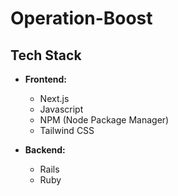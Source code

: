 # Operation-Boost

## Tech Stack

- **Frontend:**
  - Next.js
  - Javascript
  - NPM (Node Package Manager)
  - Tailwind CSS

- **Backend:**
  - Rails
  - Ruby
  